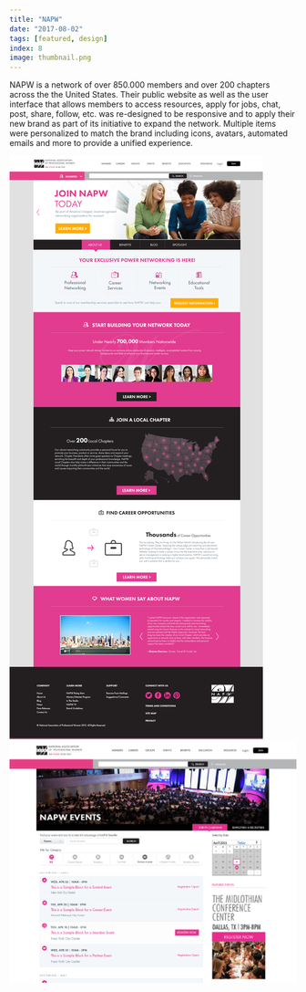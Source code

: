 ```yaml
---
title: "NAPW"
date: "2017-08-02"
tags: [featured, design]
index: 8
image: thumbnail.png
---
```


NAPW is a network of over 850.000 members and over 200 chapters across the the United States. Their public website as well as the user interface that allows members to access resources, apply for jobs, chat, post, share, follow, etc. was re-designed to be responsive and to apply their new brand as part of its initiative to expand the network. Multiple items were personalized to match the brand including icons, avatars, automated emails and more to provide a unified experience.

![National Association of Professional Women](./napw-1.png "National Association of Professional Women")
![National Association of Professional Women](./napw-2.png "National Association of Professional Women")
